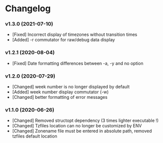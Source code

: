 # Changelog

### v1.3.0 (2021-07-10)

- [Fixed] Incorrect display of timezones without transition times
- [Added] -r commutator for raw/debug data display

### v1.2.1 (2020-08-04)

- [Fixed] Date formatting differences between -a, -y and no option

### v1.2.0 (2020-07-29)

- [Changed] week number is no longer displayed by default
- [Added] week number display commutator (-w)
- [Changed] better formatting of error messages

### v1.1.0 (2020-06-26)

- [Changed] Removed structopt dependency (3 times lighter executable !)
- [Changed] Tzfiles location can no longer be customized by ENV
- [Changed] Zonename file must be entered in absolute path, removed tzfiles default location
